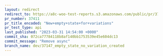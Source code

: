 ```yaml
---
layout: redirect
redirect_to: https://a8c-woo-test-reports.s3.amazonaws.com/public/pr/37411/api/index.html
pr_number: 37411
pr_title_encoded: "New+empty+state+for+variations"
pr_test_type: api
last_published: "2023-03-31 14:54:00 +0000"
commit_sha: 072ca77784118b8af140bb1753539e45e604dc13
commit_message: "Remove async"
branch_name: dev/37147_empty_state_no_variation_created
---
```

